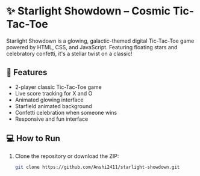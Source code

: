 # ✨ Starlight Showdown – Cosmic Tic-Tac-Toe

Starlight Showdown is a glowing, galactic-themed digital Tic-Tac-Toe game powered by HTML, CSS, and JavaScript. Featuring floating stars and celebratory confetti, it's a stellar twist on a classic!

## 🚀 Features

- 2-player classic Tic-Tac-Toe game
- Live score tracking for X and O
- Animated glowing interface
- Starfield animated background
- Confetti celebration when someone wins
- Responsive and fun interface

## 💻 How to Run

1. Clone the repository or download the ZIP:
   ```bash
   git clone https://github.com/Anshi2411/starlight-showdown.git
